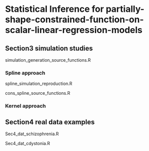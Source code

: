 # Statistical Inference for partially-shape-constrained-function-on-scalar-linear-regression-models

## Section3 simulation studies
simulation_generation_source_functions.R

### Spline approach
spline_simulation_reproduction.R


cons_spline_source_functions.R

### Kernel approach



## Section4 real data examples
Sec4_dat_schizophrenia.R


Sec4_dat_cdystonia.R
